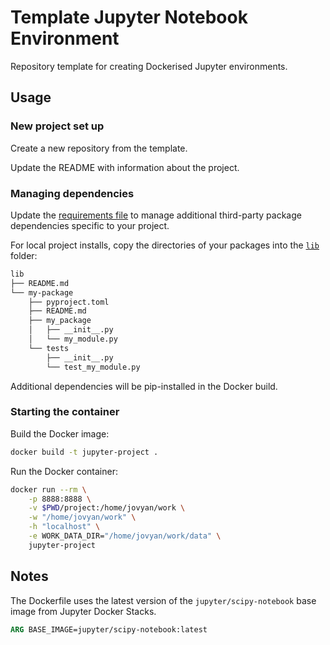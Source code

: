 # Template Jupyter Notebook Environment

Repository template for creating Dockerised Jupyter environments.

## Usage

### New project set up

Create a new repository from the template.

Update the README with information about the project.

### Managing dependencies

Update the [requirements file](requirements.txt) to manage additional third-party package dependencies specific to your project.

For local project installs, copy the directories of your packages into the [`lib`](lib/) folder:

```sh
lib
├── README.md
└── my-package
    ├── pyproject.toml
    ├── README.md
    ├── my_package
    │   ├── __init__.py
    │   └── my_module.py
    └── tests
        ├── __init__.py
        └── test_my_module.py
```

Additional dependencies will be pip-installed in the Docker build.

### Starting the container

Build the Docker image:

```sh
docker build -t jupyter-project .
```

Run the Docker container:

```sh
docker run --rm \
    -p 8888:8888 \
    -v $PWD/project:/home/jovyan/work \
    -w "/home/jovyan/work" \
    -h "localhost" \
    -e WORK_DATA_DIR="/home/jovyan/work/data" \
    jupyter-project
```

## Notes

The Dockerfile uses the latest version of the `jupyter/scipy-notebook` base image from Jupyter Docker Stacks.

```dockerfile
ARG BASE_IMAGE=jupyter/scipy-notebook:latest
```
